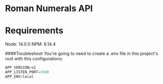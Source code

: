 Roman Numerals API
===

Requirements
===
Node: 14.0.0
NPM: 6.14.4

####Troubleshoot
You're going to need to create a .env file in this project's root with this configurations:
```javascript
APP_VERSION=v1
APP_LISTEN_PORT=3600
APP_ENV=local
```
